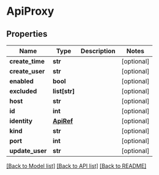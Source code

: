 # ApiProxy

## Properties
Name | Type | Description | Notes
------------ | ------------- | ------------- | -------------
**create_time** | **str** |  | [optional] 
**create_user** | **str** |  | [optional] 
**enabled** | **bool** |  | [optional] 
**excluded** | **list[str]** |  | [optional] 
**host** | **str** |  | [optional] 
**id** | **int** |  | [optional] 
**identity** | [**ApiRef**](ApiRef.md) |  | [optional] 
**kind** | **str** |  | [optional] 
**port** | **int** |  | [optional] 
**update_user** | **str** |  | [optional] 

[[Back to Model list]](../README.md#documentation-for-models) [[Back to API list]](../README.md#documentation-for-api-endpoints) [[Back to README]](../README.md)


